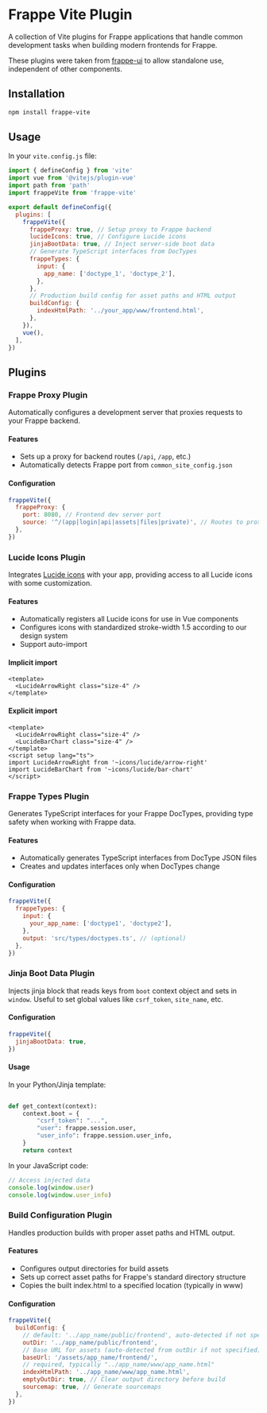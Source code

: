 # Frappe Vite Plugin

A collection of Vite plugins for Frappe applications that handle common
development tasks when building modern frontends for Frappe.

These plugins were taken from [frappe-ui](https://github.com/frappe/frappe-ui) to allow standalone use, independent of other components.

## Installation

```bash
npm install frappe-vite
```

## Usage

In your `vite.config.js` file:

```javascript
import { defineConfig } from 'vite'
import vue from '@vitejs/plugin-vue'
import path from 'path'
import frappeVite from 'frappe-vite'

export default defineConfig({
  plugins: [
    frappeVite({
      frappeProxy: true, // Setup proxy to Frappe backend
      lucideIcons: true, // Configure Lucide icons
      jinjaBootData: true, // Inject server-side boot data
      // Generate TypeScript interfaces from DocTypes
      frappeTypes: {
        input: {
          app_name: ['doctype_1', 'doctype_2'],
        },
      },
      // Production build config for asset paths and HTML output
      buildConfig: {
        indexHtmlPath: '../your_app/www/frontend.html',
      },
    }),
    vue(),
  ],
})
```

## Plugins

### Frappe Proxy Plugin

Automatically configures a development server that proxies requests to your
Frappe backend.

#### Features

- Sets up a proxy for backend routes (`/api`, `/app`, etc.)
- Automatically detects Frappe port from `common_site_config.json`

#### Configuration

```javascript
frappeVite({
  frappeProxy: {
    port: 8080, // Frontend dev server port
    source: '^/(app|login|api|assets|files|private)', // Routes to proxy
  },
})
```

### Lucide Icons Plugin

Integrates [Lucide icons](https://lucide.dev/) with your app, providing access
to all Lucide icons with some customization.

#### Features

- Automatically registers all Lucide icons for use in Vue components
- Configures icons with standardized stroke-width 1.5 according to our design
  system
- Support auto-import

#### Implicit import

```vue
<template>
  <LucideArrowRight class="size-4" />
</template>
```

#### Explicit import

```vue
<template>
  <LucideArrowRight class="size-4" />
  <LucideBarChart class="size-4" />
</template>
<script setup lang="ts">
import LucideArrowRight from '~icons/lucide/arrow-right'
import LucideBarChart from '~icons/lucide/bar-chart'
</script>
```

### Frappe Types Plugin

Generates TypeScript interfaces for your Frappe DocTypes, providing type safety
when working with Frappe data.

#### Features

- Automatically generates TypeScript interfaces from DocType JSON files
- Creates and updates interfaces only when DocTypes change

#### Configuration

```javascript
frappeVite({
  frappeTypes: {
    input: {
      your_app_name: ['doctype1', 'doctype2'],
    },
    output: 'src/types/doctypes.ts', // (optional)
  },
})
```

### Jinja Boot Data Plugin

Injects jinja block that reads keys from `boot` context object and sets in
`window`. Useful to set global values like `csrf_token`, `site_name`, etc.

#### Configuration

```javascript
frappeVite({
  jinjaBootData: true,
})
```

#### Usage

In your Python/Jinja template:

```python

def get_context(context):
    context.boot = {
        "csrf_token": "...",
        "user": frappe.session.user,
        "user_info": frappe.session.user_info,
    }
    return context
```

In your JavaScript code:

```javascript
// Access injected data
console.log(window.user)
console.log(window.user_info)
```

### Build Configuration Plugin

Handles production builds with proper asset paths and HTML output.

#### Features

- Configures output directories for build assets
- Sets up correct asset paths for Frappe's standard directory structure
- Copies the built index.html to a specified location (typically in www)

#### Configuration

```javascript
frappeVite({
  buildConfig: {
    // default: '../app_name/public/frontend', auto-detected if not specified
    outDir: '../app_name/public/frontend',
    // Base URL for assets (auto-detected from outDir if not specified)
    baseUrl: '/assets/app_name/frontend/',
    // required, typically "../app_name/www/app_name.html"
    indexHtmlPath: '../app_name/www/app_name.html',
    emptyOutDir: true, // Clear output directory before build
    sourcemap: true, // Generate sourcemaps
  },
})
```
